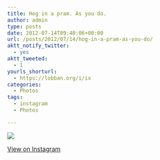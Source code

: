 ```yaml
---
title: Hog in a pram. As you do.
author: admin
type: posts
date: 2012-07-14T09:40:06+00:00
url: /posts/2012/07/14/hog-in-a-pram-as-you-do/
aktt_notify_twitter:
  - yes
aktt_tweeted:
  - 1
yourls_shorturl:
  - https://lobban.org/i/ix
categories:
  - Photos
tags:
  - instagram
  - Photos

---
```

![][1]

[View on Instagram][2]

 [1]: https://lobban.org/wp-content/uploads/HLIC/0f8c83c7fb8ab94fc4a33e6a690391c6.jpg
 [2]: http://instagr.am/p/NDnuV1Klko/